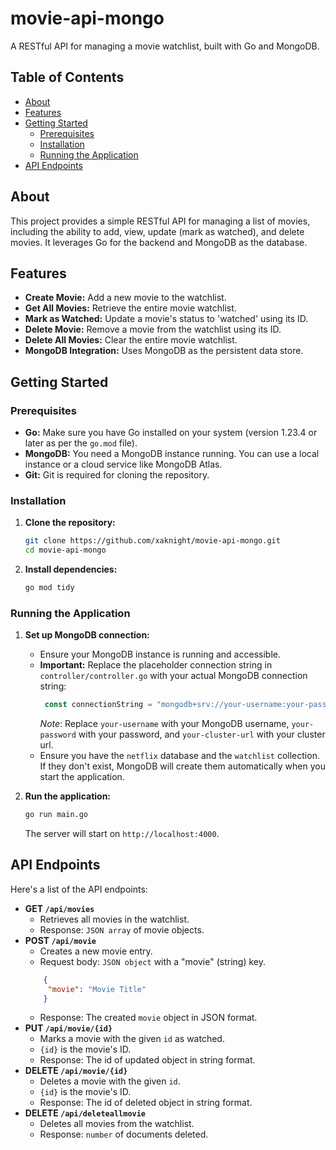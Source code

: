 # movie-api-mongo

A RESTful API for managing a movie watchlist, built with Go and MongoDB.

## Table of Contents

*   [About](#about)
*   [Features](#features)
*   [Getting Started](#getting-started)
    *   [Prerequisites](#prerequisites)
    *   [Installation](#installation)
    *   [Running the Application](#running-the-application)
*   [API Endpoints](#api-endpoints)

## About

This project provides a simple RESTful API for managing a list of movies, including the ability to add, view, update (mark as watched), and delete movies. It leverages Go for the backend and MongoDB as the database.

## Features

*   **Create Movie:** Add a new movie to the watchlist.
*   **Get All Movies:** Retrieve the entire movie watchlist.
*   **Mark as Watched:** Update a movie's status to 'watched' using its ID.
*   **Delete Movie:** Remove a movie from the watchlist using its ID.
*   **Delete All Movies:** Clear the entire movie watchlist.
*   **MongoDB Integration:** Uses MongoDB as the persistent data store.

## Getting Started

### Prerequisites

*   **Go:** Make sure you have Go installed on your system (version 1.23.4 or later as per the `go.mod` file).
*   **MongoDB:** You need a MongoDB instance running. You can use a local instance or a cloud service like MongoDB Atlas.
*   **Git:** Git is required for cloning the repository.

### Installation

1.  **Clone the repository:**

    ```bash
    git clone https://github.com/xaknight/movie-api-mongo.git
    cd movie-api-mongo
    ```

2.  **Install dependencies:**

    ```bash
    go mod tidy
    ```

### Running the Application

1.  **Set up MongoDB connection:**
    *   Ensure your MongoDB instance is running and accessible.
    *   **Important:** Replace the placeholder connection string in `controller/controller.go` with your actual MongoDB connection string:
          ```go
           const connectionString = "mongodb+srv://your-username:your-password@your-cluster-url/?retryWrites=true&w=majority&appName=Cluster0"
          ```
        *Note*: Replace `your-username` with your MongoDB username, `your-password` with your password, and `your-cluster-url` with your cluster url.
    *   Ensure you have the `netflix` database and the `watchlist` collection. If they don't exist, MongoDB will create them automatically when you start the application.

2.  **Run the application:**

    ```bash
    go run main.go
    ```

    The server will start on `http://localhost:4000`.

## API Endpoints

Here's a list of the API endpoints:

*   **GET `/api/movies`**
    *   Retrieves all movies in the watchlist.
    *   Response: `JSON array` of movie objects.
*   **POST `/api/movie`**
    *   Creates a new movie entry.
    *   Request body: `JSON object` with a "movie" (string) key.
      ```json
          {
           "movie": "Movie Title"
          }
      ```
    *   Response: The created `movie` object in JSON format.
*   **PUT `/api/movie/{id}`**
    *   Marks a movie with the given `id` as watched.
    *   `{id}` is the movie's ID.
    *   Response:  The id of updated object in string format.
*   **DELETE `/api/movie/{id}`**
    *   Deletes a movie with the given `id`.
    *   `{id}` is the movie's ID.
     *   Response: The id of deleted object in string format.
*   **DELETE `/api/deleteallmovie`**
    *   Deletes all movies from the watchlist.
    *   Response: `number` of documents deleted.
